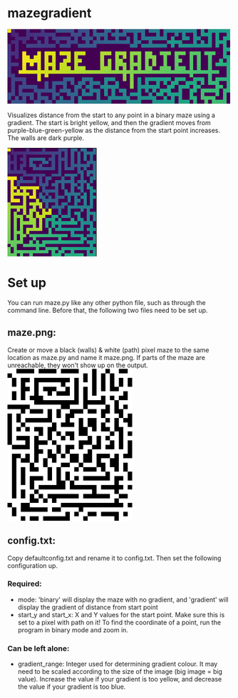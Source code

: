 # mazegradient
 ![Maze Gradient title](example_images/title.png)

 Visualizes distance from the start to any point in a binary maze using a gradient.
The start is bright yellow, and then the gradient moves from purple-blue-green-yellow as the distance from the start point increases. The walls are dark purple.

![Example of output gradient maze](example_images/gradient_rect.png)

# Set up
 You can run maze.py like any other python file, such as through the command line.
 Before that, the following two files need to be set up.

 ## maze.png: 
 Create or move a black (walls) & white (path) pixel maze to the same location as maze.py and name it maze.png.
 If parts of the maze are unreachable, they won't show up on the output.
 ![Example of maze input](example_images/original_rect.png)

 ## config.txt:
 Copy defaultconfig.txt and rename it to config.txt. Then set the following configuration up.
 ### Required:
 - mode: 'binary' will display the maze with no gradient, and 'gradient' will display the gradient of distance from start point
 - start_y and start_x: X and Y values for the start point. Make sure this is set to a pixel with path on it! To find the coordinate of a point, run the program in binary mode and zoom in.
 ### Can be left alone:
 - gradient_range: Integer used for determining gradient colour. It may need to be scaled according to the size of the image (big image = big value). Increase the value if your gradient is too yellow, and decrease the value if your gradient is too blue.
 
 
